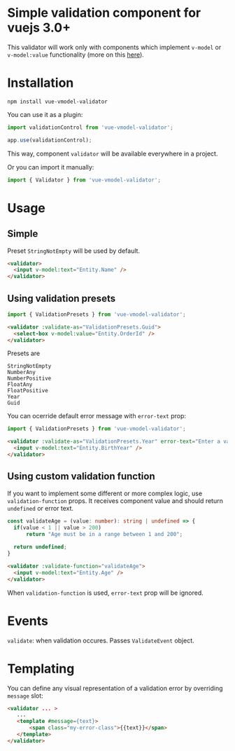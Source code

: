 # Simple validation component for vuejs 3.0+

This validator will work only with components which implement `v-model` or `v-model:value` functionality (more on this [here](https://v3-migration.vuejs.org/breaking-changes/v-model.html)).

# Installation

`npm install vue-vmodel-validator`

You can use it as a plugin:
``` ts
import validationControl from 'vue-vmodel-validator';

app.use(validationControl);
```
This way, component `validator` will be available everywhere in a project.

Or you can import it manually:

``` ts
import { Validator } from 'vue-vmodel-validator';
```

# Usage

## Simple
Preset `StringNotEmpty` will be used by default.
``` html
<validator>
  <input v-model:text="Entity.Name" />
</validator>
```

## Using validation presets
``` ts
import { ValidationPresets } from 'vue-vmodel-validator';
```
``` html
<validator :validate-as="ValidationPresets.Guid">
  <select-box v-model:value="Entity.OrderId" />
</validator>
```

Presets are
```
StringNotEmpty
NumberAny
NumberPositive
FloatAny
FloatPositive
Year
Guid
```

You can ocerride default error message with `error-text` prop:
``` ts
import { ValidationPresets } from 'vue-vmodel-validator';
```
``` html
<validator :validate-as="ValidationPresets.Year" error-text="Enter a valid birth year">
  <input v-model:text="Entity.BirthYear" />
</validator>
```

## Using custom validation function
If you want to implement some different or more complex logic, use `validation-function` props. It receives component value and should return `undefined` or error text.
``` ts
const validateAge = (value: number): string | undefined => {
  if(value < 1 || value > 200)
      return "Age must be in a range between 1 and 200";
      
  return undefined;
}
```
``` html
<validator :validate-function="validateAge">
  <input v-model:text="Entity.Age" />
</validator>
```
When `validation-function` is used, `error-text` prop will be ignored.

# Events

`validate`: when validation occures. Passes `ValidateEvent` object.

# Templating

You can define any visual representation of a validation error by overriding `message` slot:
``` html
<validator ... >
   ...
   <template #message={text}>
       <span class="my-error-class">{{text}}</span>
   </template>
</validator>
```
